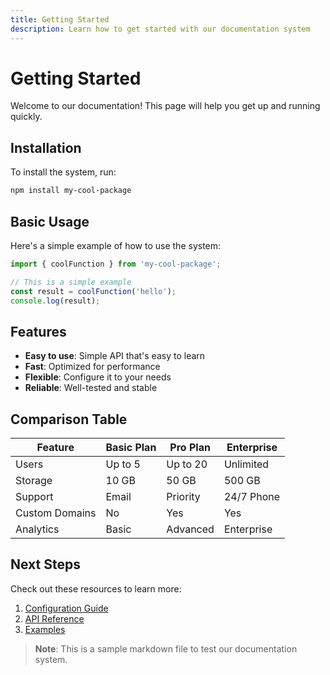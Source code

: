 ```yaml
---
title: Getting Started
description: Learn how to get started with our documentation system
---
```


# Getting Started

Welcome to our documentation! This page will help you get up and running quickly.

## Installation

To install the system, run:

```bash
npm install my-cool-package
```

## Basic Usage

Here's a simple example of how to use the system:

```javascript
import { coolFunction } from 'my-cool-package';

// This is a simple example
const result = coolFunction('hello');
console.log(result);
```

## Features

- **Easy to use**: Simple API that's easy to learn
- **Fast**: Optimized for performance
- **Flexible**: Configure it to your needs
- **Reliable**: Well-tested and stable

## Comparison Table

| Feature        | Basic Plan | Pro Plan | Enterprise |
| -------------- | ---------- | -------- | ---------- |
| Users          | Up to 5    | Up to 20 | Unlimited  |
| Storage        | 10 GB      | 50 GB    | 500 GB     |
| Support        | Email      | Priority | 24/7 Phone |
| Custom Domains | No         | Yes      | Yes        |
| Analytics      | Basic      | Advanced | Enterprise |

## Next Steps

Check out these resources to learn more:

1. [Configuration Guide](/docs/configuration)
2. [API Reference](/docs/api)
3. [Examples](/docs/examples)

> **Note**: This is a sample markdown file to test our documentation system.
